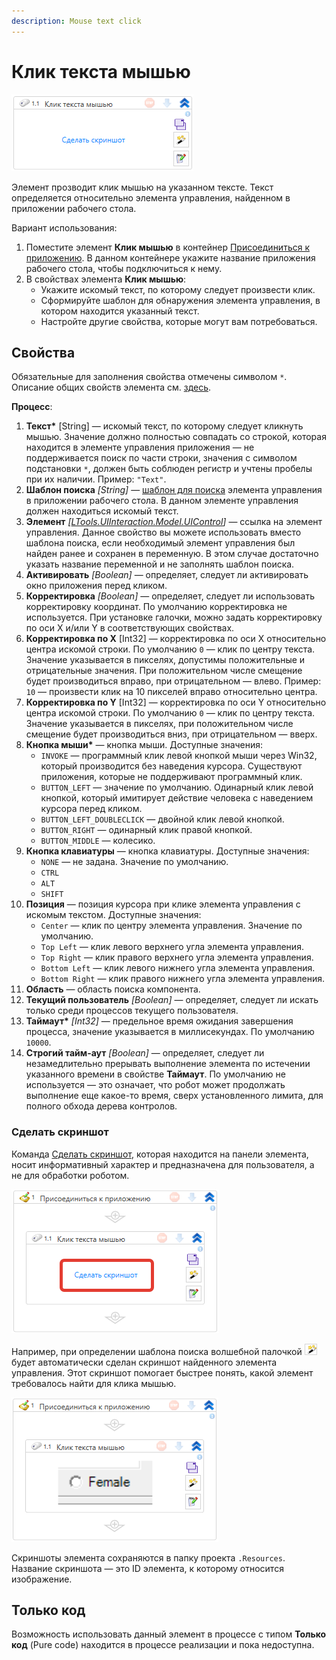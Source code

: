 ```yaml
---
description: Mouse text click
---
```



# Клик текста мышью

![](<../../../.gitbook/assets1/windows_items/WFClickText.png>)

Элемент прозводит клик мышью на указанном тексте. Текст определяется относительно элемента управления, найденном в приложении рабочего стола. 

Вариант использования:
1. Поместите элемент **Клик мышью** в контейнер [Присоединиться к приложению](https://docs.primo-rpa.ru/primo-rpa/g_elements/el_basic/els_desktop/el_desktop_attach). В данном контейнере укажите название приложения рабочего стола, чтобы подключиться к нему.
1. В свойствах элемента **Клик мышью**:
   * Укажите искомый текст, по которому следует произвести клик.
   * Сформируйте шаблон для обнаружения элемента управления, в котором находится указанный текст.
   * Настройте другие свойства, которые могут вам потребоваться.


## Свойства
Обязательные для заполнения свойства отмечены символом `*`. Описание общих свойств элемента см. [здесь](https://docs.primo-rpa.ru/primo-rpa/primo-studio/process/elements#svoistva-elementa).

**Процесс**:

1. **Текст\*** [String] — искомый текст, по которому следует кликнуть мышью. Значение должно полностью совпадать со строкой, которая находится в элементе управления приложения — не поддерживается поиск по части строки, значения с символом подстановки `*`, должен быть соблюден регистр и учтены пробелы при их наличии. Пример: `"Text"`.
1. **Шаблон поиска** *[String]* — [шаблон для поиска](https://docs.primo-rpa.ru/primo-rpa/primo-rpa-studio/process/searchpatterns) элемента управления в приложении рабочего стола. В данном элементе управления должен находиться искомый текст.
1. **Элемент** *[[LTools.UIInteraction.Model.UIControl](https://docs.primo-rpa.ru/primo-rpa/g_elements/el_basic/els_uiinteraction/datatypes/uicontrol)]* — ссылка на элемент управления. Данное свойство вы можете использовать вместо шаблона поиска, если необходимый элемент управления был найден ранее и сохранен в переменную. В этом случае достаточно указать название переменной и не заполнять шаблон поиска.
1. **Активировать** *[Boolean]* — определяет, следует ли активировать окно приложения перед кликом.
1. **Корректировка** *[Boolean]* — определяет, следует ли использовать корректировку координат. По умолчанию корректировка не используется. При установке галочки, можно задать корректировку по оси X и/или Y в соответствующих свойствах. 
1. **Корректировка по X** [Int32] — корректировка по оси X относительно центра искомой строки. По умолчанию `0` — клик по центру текста. Значение указывается в пикселях, допустимы положительные и отрицательные значения. При положительном числе смещение будет производиться вправо, при отрицательном — влево. Пример: `10` — произвести клик на 10 пикселей вправо относительно центра.
1. **Корректировка по Y** [Int32] — корректировка по оси Y относительно центра искомой строки. По умолчанию `0` — клик по центру текста. Значение указывается в пикселях, при положительном числе смещение будет производиться вниз, при отрицательном — вверх.
1. **Кнопка мыши\*** — кнопка мыши. Доступные значения:
   * `INVOKE` — программный клик левой кнопкой мыши через Win32, который производится без наведения курсора. Существуют приложения, которые не поддерживают программный клик.
   * `BUTTON_LEFT` — значение по умолчанию. Одинарный клик левой кнопкой, который имитирует действие человека с наведением курсора перед кликом. 
   * `BUTTON_LEFT_DOUBLECLICK` — двойной клик левой кнопкой.
   * `BUTTON_RIGHT` — одинарный клик правой кнопкой.
   * `BUTTON_MIDDLE` — колесико.
1. **Кнопка клавиатуры** — кнопка клавиатуры. Доступные значения:
   * `NONE` — не задана. Значение по умолчанию.
   * `CTRL`
   * `ALT`
   * `SHIFT`
1. **Позиция** — позиция курсора при клике элемента управления с искомым текстом. Доступные значения:
   * `Center` — клик по центру элемента управления. Значение по умолчанию.
   * `Top Left` — клик левого верхнего угла элемента управления.
   * `Top Right` — клик правого верхнего угла элемента управления.
   * `Bottom Left` —  клик левого нижнего угла элемента управления.
   * `Bottom Right` — клик правого нижнего угла элемента управления.
1. **Область** — область поиска компонента.
1. **Текущий пользователь** *[Boolean]* — определяет, следует ли искать только среди процессов текущего пользователя.
1. **Таймаут\*** *[Int32]* — предельное время ожидания завершения процесса, значение указывается в миллисекундах. По умолчанию `10000`.
1. **Строгий тайм-аут** *[Boolean]* — определяет, следует ли незамедлительно прерывать выполнение элемента по истечении указанного времени в свойстве **Таймаут**. По умолчанию не используется — это означает, что робот может продолжать выполнение еще какое-то время, сверх установленного лимита, для полного обхода дерева контролов.

### Сделать скриншот

Команда [Сделать скриншот](https://docs.primo-rpa.ru/primo-rpa/primo-rpa-studio/process/elements#rabota-so-skrinshotami-vnutri-elementa), которая находится на панели элемента, носит информативный характер и предназначена для пользователя, а не для обработки роботом. 

![](<../../../.gitbook/assets1/windows_items/WFClickText-2.png>)

Например, при определении шаблона поиска волшебной палочкой ![](<../../../.gitbook/assets/image (553).png>) будет автоматически сделан скриншот найденного элемента управления. Этот скриншот помогает быстрее понять, какой элемент требовалось найти для клика мышью. 

![](<../../../.gitbook/assets1/windows_items/WFClickText-3.png>)

Скриншоты элемента сохраняются в папку проекта `.Resources`. Название скриншота — это ID элемента, к которому относится изображение.

## Только код

Возможность использовать данный элемент в процессе с типом **Только код** (Pure code) находится в процессе реализации и пока недоступна.
